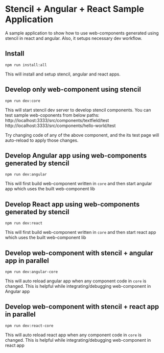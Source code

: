 # Stencil + Angular + React Sample Application
A sample application to show how to use web-components generated using stencil in react and angular. Also, it setups necessary dev workflow.

## Install
```
npm run install:all
```
This will install and setup stencil, angular and react apps.

## Develop only web-component using stencil
```
npm run dev:core
```
This will start stencil dev server to develop stencil components.
You can test sample web-coponents from below paths:
http://localhost:3333/src/components/textfield/test
http://localhost:3333/src/components/hello-world/test

Try changing code of any of the above component, and the its test page will auto-reload to apply those changes.

## Develop Angular app using web-components generated by stencil
```
npm run dev:angular
```
This will first build web-component written in `core` and then start angular app which uses the built web-component lib

## Develop React app using web-components generated by stencil
```
npm run dev:react
```
This will first build web-component written in `core` and then start react app which uses the built web-component lib

## Develop web-component with stencil + angular app in parallel
```
npm run dev:angular-core
```
This will auto reload angular app when any component code in `core` is changed. This is helpful while integrating/debugging web-component in Angular app

## Develop web-component with stencil + react app in parallel
```
npm run dev:react-core
```
This will auto reload react app when any component code in `core` is changed. This is helpful while integrating/debugging web-component in react app